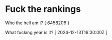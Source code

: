# Fuck the rankings

Who the hell am I?
{ 6458206 }

What fucking year is it?
[ 2024-12-13T19:30:00Z ]
